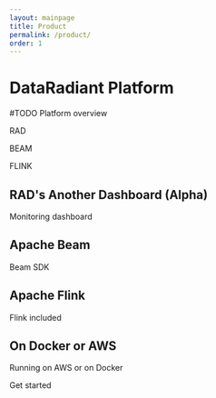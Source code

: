 ```yaml
---
layout: mainpage
title: Product
permalink: /product/
order: 1
---
```


# DataRadiant Platform

#TODO Platform overview

RAD

BEAM

FLINK


## RAD's Another Dashboard (Alpha)

Monitoring dashboard


## Apache Beam

Beam SDK


## Apache Flink

Flink included


## On Docker or AWS

Running on AWS or on Docker

Get started
